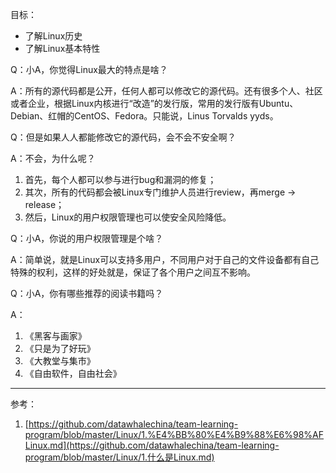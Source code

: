 目标：
- 了解Linux历史
- 了解Linux基本特性

  

Q：小A，你觉得Linux最大的特点是啥？

A：所有的源代码都是公开，任何人都可以修改它的源代码。还有很多个人、社区或者企业，根据Linux内核进行“改造”的发行版，常用的发行版有Ubuntu、Debian、红帽的CentOS、Fedora。只能说，Linus Torvalds yyds。



Q：但是如果人人都能修改它的源代码，会不会不安全啊？

A：不会，为什么呢？
1. 首先，每个人都可以参与进行bug和漏洞的修复；
2. 其次，所有的代码都会被Linux专门维护人员进行review，再merge -> release；
3. 然后，Linux的用户权限管理也可以使安全风险降低。



Q：小A，你说的用户权限管理是个啥？

A：简单说，就是Linux可以支持多用户，不同用户对于自己的文件设备都有自己特殊的权利，这样的好处就是，保证了各个用户之间互不影响。



Q：小A，你有哪些推荐的阅读书籍吗？

A：
1. 《黑客与画家》
2. 《只是为了好玩》
3. 《大教堂与集市》
4. 《自由软件，自由社会》

   

---

参考：

1. [https://github.com/datawhalechina/team-learning-program/blob/master/Linux/1.%E4%BB%80%E4%B9%88%E6%98%AFLinux.md](https://github.com/datawhalechina/team-learning-program/blob/master/Linux/1.什么是Linux.md)
